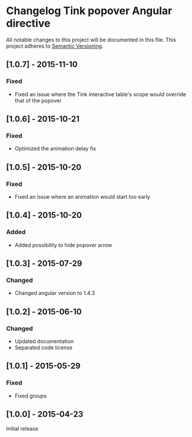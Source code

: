 # Changelog Tink popover Angular directive

All notable changes to this project will be documented in this file.
This project adheres to [Semantic Versioning](http://semver.org/).

<!--
## [Unreleased] - [unreleased]

### Added
### Changed
### Deprecated
### Removed
### Fixed
### Security
-->



## [1.0.7] - 2015-11-10

### Fixed
- Fixed an issue where the Tink interactive table's scope would override that of the popover



## [1.0.6] - 2015-10-21

### Fixed
- Optimized the animation delay fix



## [1.0.5] - 2015-10-20

### Fixed
- Fixed an issue where an animation would start too early



## [1.0.4] - 2015-10-20

### Added
- Added possibility to hide popover arrow



## [1.0.3] - 2015-07-29

### Changed
- Changed angular version to 1.4.3



## [1.0.2] - 2015-06-10

### Changed
- Updated documentation
- Separated code license



## [1.0.1] - 2015-05-29

### Fixed
- Fixed groups



## [1.0.0] - 2015-04-23

Initial release
